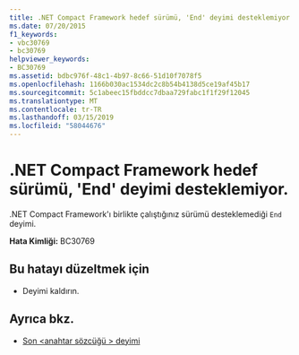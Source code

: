 ```yaml
---
title: .NET Compact Framework hedef sürümü, 'End' deyimi desteklemiyor.
ms.date: 07/20/2015
f1_keywords:
- vbc30769
- bc30769
helpviewer_keywords:
- BC30769
ms.assetid: bdbc976f-48c1-4b97-8c66-51d10f7078f5
ms.openlocfilehash: 1166b030ac1534dc2c8b54b4138d5ce19af45b17
ms.sourcegitcommit: 5c1abeec15fbddcc7dbaa729fabc1f1f29f12045
ms.translationtype: MT
ms.contentlocale: tr-TR
ms.lasthandoff: 03/15/2019
ms.locfileid: "58044676"
---
```

# <a name="the-targeted-version-of-the-net-compact-framework-does-not-support-the-end-statement"></a>.NET Compact Framework hedef sürümü, 'End' deyimi desteklemiyor.
.NET Compact Framework'ı birlikte çalıştığınız sürümü desteklemediği `End` deyimi.  
  
 **Hata Kimliği:** BC30769  
  
## <a name="to-correct-this-error"></a>Bu hatayı düzeltmek için  
  
-   Deyimi kaldırın.  
  
## <a name="see-also"></a>Ayrıca bkz.

- [Son \<anahtar sözcüğü > deyimi](../../visual-basic/language-reference/statements/end-keyword-statement.md)
